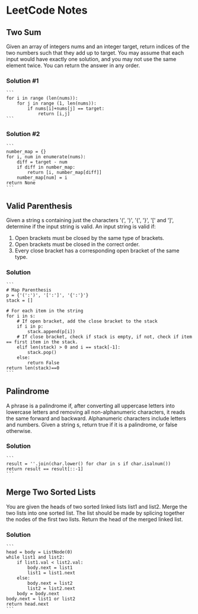 # LeetCode Notes
## Two Sum
Given an array of integers nums and an integer target, return indices of the two numbers such that they add up to target.
You may assume that each input would have exactly one solution, and you may not use the same element twice.
You can return the answer in any order.
### Solution #1
    ```
    for i in range (len(nums)):
        for j in range (1, len(nums)):
            if nums[i]+nums[j] == target:
                return [i,j]
    ```
### Solution #2
    ```
    number_map = {}
    for i, num in enumerate(nums):
        diff = target - num
        if diff in number_map:
            return [i, number_map[diff]]
        number_map[num] = i
    return None
    ```

## Valid Parenthesis
Given a string s containing just the characters '(', ')', '{', '}', '[' and ']', determine if the input string is valid.
An input string is valid if:
1. Open brackets must be closed by the same type of brackets.
2. Open brackets must be closed in the correct order.
3. Every close bracket has a corresponding open bracket of the same type.
### Solution
    ```
    # Map Parenthesis
    p = {'(':')', '[':']', '{':'}'}
    stack = []

    # For each item in the string
    for i in s:
        # If open bracket, add the close bracket to the stack
        if i in p:
            stack.append(p[i])
        # If close bracket, check if stack is empty, if not, check if item == first item in the stack.
        elif len(stack) > 0 and i == stack[-1]:
            stack.pop()
        else:
            return False
    return len(stack)==0
    ```



## Palindrome
A phrase is a palindrome if, after converting all uppercase letters into lowercase letters and removing all non-alphanumeric characters, it reads the same forward and backward. Alphanumeric characters include letters and numbers.
Given a string s, return true if it is a palindrome, or false otherwise.

### Solution
    ```
    result = ''.join(char.lower() for char in s if char.isalnum())
    return result == result[::-1]
    ```

## Merge Two Sorted Lists
You are given the heads of two sorted linked lists list1 and list2.
Merge the two lists into one sorted list. The list should be made by splicing together the nodes of the first two lists.
Return the head of the merged linked list.

### Solution
    ```
    head = body = ListNode(0)
    while list1 and list2:
        if list1.val < list2.val:
            body.next = list1
            list1 = list1.next
        else:
            body.next = list2
            list2 = list2.next
        body = body.next
    body.next = list1 or list2
    return head.next
    ```